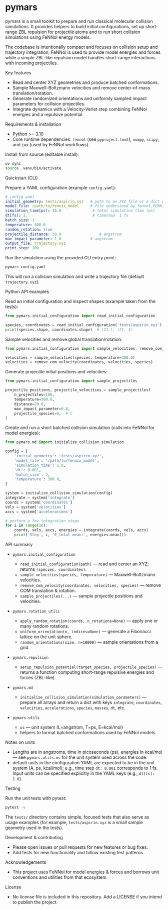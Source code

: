 # pymars

pymars is a small toolkit to prepare and run classical molecular collision simulations. It provides helpers to build initial configurations, set up short-range ZBL repulsion for projectile atoms and to run short collision simulations using FeNNol energy models.

The codebase is intentionally compact and focuses on collision setup and trajectory integration; FeNNol is used to provide model energies and forces while a simple ZBL-like repulsion model handles short-range interactions with incoming projectiles.

Key features
- Read and center XYZ geometries and produce batched conformations.
- Sample Maxwell–Boltzmann velocities and remove center-of-mass translation/rotation.
- Generate randomized orientations and uniformly sampled impact parameters for collision projectiles.
- Integrate dynamics with a Velocity-Verlet step combining FeNNol energies and a repulsive potential.

Requirements & installation
- Python >= 3.10
- Core runtime dependencies: `fennol` (see `pyproject.toml`), `numpy`, `scipy`, and `jax` (used by FeNNol workflows).

Install from source (editable install):

```bash
uv sync
source .venv/bin/activate
```


Quickstart (CLI)

Prepare a YAML configuration (example `config.yaml`):

```yaml
# config.yaml
initial_geometry: tests/aspirin.xyz   # path to an XYZ file or a dict with species/coordinates
model_file: /path/to/fennix_model     # file understood by fennol.FENNIX.load
simulation_time[ps]: 10.0              # total simulation time (ps)
dt[fs]: 1.                             # timestep  1 fs
batch_size: 1
temperature: 300.0
random_rotation: true
projectile_distance: 30.0                 # angstrom
max_impact_parameter: 1.0             # angstrom
output_file: trajectory.xyz
print_step: 100
```

Run the simulation using the provided CLI entry point:

```bash
pymars config.yaml
```

This will run a collision simulation and write a trajectory file (default `trajectory.xyz`).

Python API examples

Read an initial configuration and inspect shapes (example taken from the tests):

```python
from pymars.initial_configuration import read_initial_configuration

species, coordinates = read_initial_configuration('tests/aspirin.xyz')
print(species.shape, coordinates.shape)  # (21,), (21, 3)
```

Sample velocities and remove global translation/rotation:

```python
from pymars.initial_configuration import sample_velocities, remove_com_velocity

velocities = sample_velocities(species, temperature=300.0)
velocities = remove_com_velocity(coordinates, velocities, species)
```

Generate projectile initial positions and velocities:

```python
from pymars.initial_configuration import sample_projectiles

projectile_positions, projectile_velocities = sample_projectiles(
    n_projectiles=100,
    temperature=300.0,
    distance=20.0,
    max_impact_parameter=0.8,
    projectile_species=6,  # C
)
```

Create and run a short batched collision simulation (calls into FeNNol for model energies):

```python
from pymars.md import initialize_collision_simulation

config = {
    'initial_geometry': 'tests/aspirin.xyz',
    'model_file': '/path/to/fennix_model',
    'simulation_time': 1.0,
    'dt': 0.001,
    'batch_size': 2,
    'temperature': 300.0,
}

system = initialize_collision_simulation(config)
integrate = system['integrate']
coords = system['coordinates']
vels = system['velocities']
accs = system['accelerations']

# perform a few integration steps
for i in range(10):
    coords, vels, accs, energies = integrate(coords, vels, accs)
    print('Step', i, 'E_total mean:', energies.mean())
```

API summary
- `pymars.initial_configuration`
  - `read_initial_configuration(path)` — read and center an XYZ; returns `(species, coordinates)`.
  - `sample_velocities(species, temperature)` — Maxwell–Boltzmann velocities.
  - `remove_com_velocity(coordinates, velocities, species)` — remove COM translation & rotation.
  - `sample_projectiles(...)` — sample projectile positions and velocities.

- `pymars.rotation_utils`
  - `apply_random_rotation(coords, n_rotations=None)` — apply one or many random rotations.
  - `uniform_orientation(n, indices=None)` — generate a Fibonacci lattice on the unit sphere.
  - `random_orientations(size, n=10000)` — sample orientations from a grid.

- `pymars.repulsion`
  - `setup_repulsion_potential(target_species, projectile_species)` — returns a function computing short-range repulsive energies and forces (ZBL-like).

- `pymars.md`
  - `initialize_collision_simulation(simulation_parameters)` — prepare all arrays and return a dict with keys `integrate`, `coordinates`, `velocities`, `accelerations`, `species`, `masses`, `dt`, etc.

- `pymars.utils`
  - `us` — unit system (L=angstrom, T=ps, E=kcal/mol)
  - helpers to format batched conformations used by FeNNol models.

Notes on units
- Lengths are in angstroms, time in picoseconds (ps), energies in kcal/mol — see `pymars.utils.us` for the unit system used across the code.
- default units in the configuration YAML are expected to be in the unit system (A, ps, kcal/mol); e.g., time step `dt: 0.001` corresponds to 1 fs. Input units can be specified explicitly in the YAML keys (e.g., `dt[fs]: 1.0`).

Testing

Run the unit tests with pytest:

```bash
pytest -v
```

The `tests/` directory contains simple, focused tests that also serve as usage examples (for example, `tests/aspirin.xyz` is a small sample geometry used in the tests).

Development & contributing
- Please open issues or pull requests for new features or bug fixes.
- Add tests for new functionality and follow existing test patterns.

Acknowledgements
- This project uses FeNNol for model energies & forces and borrows unit conventions and utilities from that ecosystem.

License
- No license file is included in this repository. Add a LICENSE if you intend to publish the project.